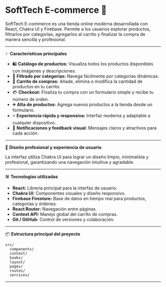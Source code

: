 # SoftTech E-commerce 🛒

SoftTech E-commerce es una tienda online moderna desarrollada con React, Chakra UI y Firebase. Permite a los usuarios explorar productos, filtrarlos por categorías, agregarlos al carrito y finalizar la compra de manera sencilla y profesional.

---

✨ **Características principales**

- 🛍️ **Catálogo de productos:** Visualiza todos los productos disponibles con imágenes y descripciones.
- 📂 **Filtrado por categorías:** Navega fácilmente por categorías dinámicas.
- 🛒 **Carrito de compras:** Añade, elimina o modifica la cantidad de productos en tu carrito.
- 💳 **Checkout:** Finaliza tu compra con un formulario simple y recibe tu número de orden.
- ➕ **Alta de productos:** Agrega nuevos productos a la tienda desde un formulario.
- ⚡ **Experiencia rápida y responsiva:** Interfaz moderna y adaptable a cualquier dispositivo.
- 🔔 **Notificaciones y feedback visual:** Mensajes claros y atractivos para cada acción.

---

🌟 **Diseño profesional y experiencia de usuario**

La interfaz utiliza Chakra UI para lograr un diseño limpio, minimalista y profesional, garantizando una navegación intuitiva y agradable.

---

🛠️ **Tecnologías utilizadas**

- **React:** Librería principal para la interfaz de usuario.
- **Chakra UI:** Componentes visuales y diseño responsivo.
- **Firebase Firestore:** Base de datos en tiempo real para productos, categorías y órdenes.
- **React Router:** Navegación entre páginas.
- **Context API:** Manejo global del carrito de compras.
- **Git / GitHub:** Control de versiones y colaboración.

---

📦 **Estructura principal del proyecto**

```
src/
  components/
  context/
  hooks/
  layout/
  pages/
  routes/
  services/
```

---

